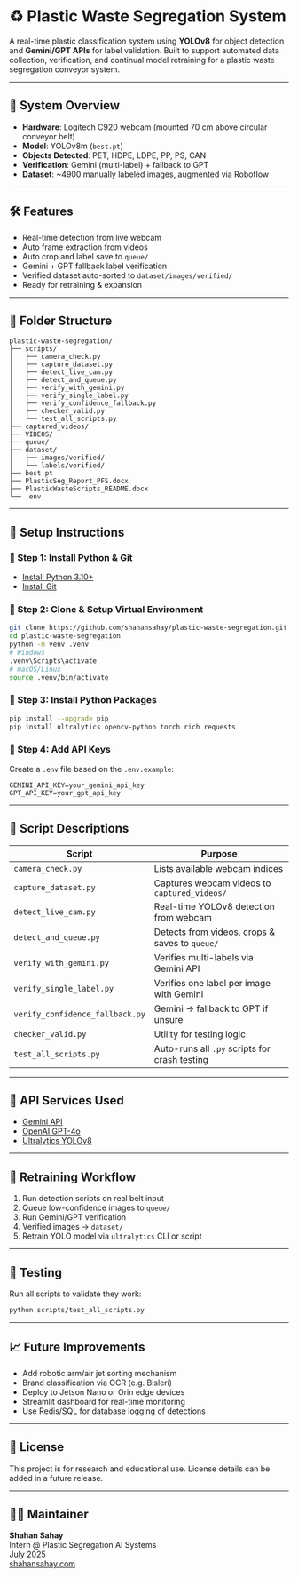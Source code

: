 
# ♻️ Plastic Waste Segregation System

A real-time plastic classification system using **YOLOv8** for object detection and **Gemini/GPT APIs** for label validation. Built to support automated data collection, verification, and continual model retraining for a plastic waste segregation conveyor system.

---

## 📸 System Overview

- **Hardware**: Logitech C920 webcam (mounted 70 cm above circular conveyor belt)
- **Model**: YOLOv8m (`best.pt`)
- **Objects Detected**: PET, HDPE, LDPE, PP, PS, CAN
- **Verification**: Gemini (multi-label) + fallback to GPT
- **Dataset**: ~4900 manually labeled images, augmented via Roboflow

---

## 🛠️ Features

- Real-time detection from live webcam
- Auto frame extraction from videos
- Auto crop and label save to `queue/`
- Gemini + GPT fallback label verification
- Verified dataset auto-sorted to `dataset/images/verified/`
- Ready for retraining & expansion

---

## 📂 Folder Structure

```
plastic-waste-segregation/
├── scripts/
│   ├── camera_check.py
│   ├── capture_dataset.py
│   ├── detect_live_cam.py
│   ├── detect_and_queue.py
│   ├── verify_with_gemini.py
│   ├── verify_single_label.py
│   ├── verify_confidence_fallback.py
│   ├── checker_valid.py
│   └── test_all_scripts.py
├── captured_videos/
├── VIDEOS/
├── queue/
├── dataset/
│   ├── images/verified/
│   └── labels/verified/
├── best.pt
├── PlasticSeg_Report_PFS.docx
├── PlasticWasteScripts_README.docx
└── .env
```

---

## 🚀 Setup Instructions

### 🔧 Step 1: Install Python & Git
- [Install Python 3.10+](https://www.python.org/downloads)
- [Install Git](https://git-scm.com/downloads)

### 🔧 Step 2: Clone & Setup Virtual Environment
```bash
git clone https://github.com/shahansahay/plastic-waste-segregation.git
cd plastic-waste-segregation
python -m venv .venv
# Windows
.venv\Scripts\activate
# macOS/Linux
source .venv/bin/activate
```

### 🔧 Step 3: Install Python Packages
```bash
pip install --upgrade pip
pip install ultralytics opencv-python torch rich requests
```

### 🔧 Step 4: Add API Keys
Create a `.env` file based on the `.env.example`:

```
GEMINI_API_KEY=your_gemini_api_key
GPT_API_KEY=your_gpt_api_key
```

---

## 📜 Script Descriptions

| Script                          | Purpose |
|----------------------------------|---------|
| `camera_check.py`              | Lists available webcam indices |
| `capture_dataset.py`          | Captures webcam videos to `captured_videos/` |
| `detect_live_cam.py`          | Real-time YOLOv8 detection from webcam |
| `detect_and_queue.py`         | Detects from videos, crops & saves to `queue/` |
| `verify_with_gemini.py`       | Verifies multi-labels via Gemini API |
| `verify_single_label.py`      | Verifies one label per image with Gemini |
| `verify_confidence_fallback.py` | Gemini → fallback to GPT if unsure |
| `checker_valid.py`            | Utility for testing logic |
| `test_all_scripts.py`         | Auto-runs all `.py` scripts for crash testing |

---

## 🔑 API Services Used

- [Gemini API](https://aistudio.google.com/)
- [OpenAI GPT-4o](https://platform.openai.com/)
- [Ultralytics YOLOv8](https://github.com/ultralytics/ultralytics)

---

## 🔄 Retraining Workflow

1. Run detection scripts on real belt input
2. Queue low-confidence images to `queue/`
3. Run Gemini/GPT verification
4. Verified images → `dataset/`
5. Retrain YOLO model via `ultralytics` CLI or script

---

## 🧪 Testing

Run all scripts to validate they work:
```bash
python scripts/test_all_scripts.py
```

---

## 📈 Future Improvements

- Add robotic arm/air jet sorting mechanism
- Brand classification via OCR (e.g. Bisleri)
- Deploy to Jetson Nano or Orin edge devices
- Streamlit dashboard for real-time monitoring
- Use Redis/SQL for database logging of detections

---

## 📄 License

This project is for research and educational use. License details can be added in a future release.

---

## 👨‍🔧 Maintainer

**Shahan Sahay**  
Intern @ Plastic Segregation AI Systems  
July 2025  
[shahansahay.com](https://shahansahay.com)
